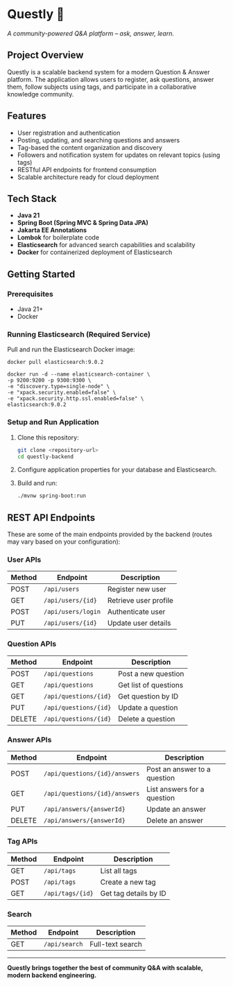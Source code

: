 # Questly 🧠
*A community-powered Q&A platform – ask, answer, learn.*

## Project Overview

Questly is a scalable backend system for a modern Question & Answer platform. The application allows users to register, ask questions, answer them, follow subjects using tags, and participate in a collaborative knowledge community.

## Features

- User registration and authentication
- Posting, updating, and searching questions and answers
- Tag-based the content organization and discovery
- Followers and notification system for updates on relevant topics (using tags)
- RESTful API endpoints for frontend consumption
- Scalable architecture ready for cloud deployment

## Tech Stack

- **Java 21**
- **Spring Boot (Spring MVC & Spring Data JPA)**
- **Jakarta EE Annotations**
- **Lombok** for boilerplate code 
- **Elasticsearch** for advanced search capabilities and scalability
- **Docker** for containerized deployment of Elasticsearch

## Getting Started

### Prerequisites

- Java 21+
- Docker

### Running Elasticsearch (Required Service)

Pull and run the Elasticsearch Docker image:


```
docker pull elasticsearch:9.0.2
```

```
docker run -d --name elasticsearch-container \
-p 9200:9200 -p 9300:9300 \
-e "discovery.type=single-node" \
-e "xpack.security.enabled=false" \
-e "xpack.security.http.ssl.enabled=false" \
elasticsearch:9.0.2
```




### Setup and Run Application

1. Clone this repository:
    ```bash
    git clone <repository-url>
    cd questly-backend
    ```

2. Configure application properties for your database and Elasticsearch.

3. Build and run:
    ```bash
    ./mvnw spring-boot:run
    ```

## REST API Endpoints

These are some of the main endpoints provided by the backend (routes may vary based on your configuration):

### User APIs

| Method | Endpoint                  | Description            |
|--------|--------------------------|------------------------|
| POST   | `/api/users`             | Register new user      |
| GET    | `/api/users/{id}`        | Retrieve user profile  |
| POST   | `/api/users/login`       | Authenticate user      |
| PUT    | `/api/users/{id}`        | Update user details    |

### Question APIs

| Method | Endpoint                    | Description                      |
|--------|----------------------------|----------------------------------|
| POST   | `/api/questions`           | Post a new question              |
| GET    | `/api/questions`           | Get list of questions            |
| GET    | `/api/questions/{id}`      | Get question by ID               |
| PUT    | `/api/questions/{id}`      | Update a question                |
| DELETE | `/api/questions/{id}`      | Delete a question                |

### Answer APIs

| Method | Endpoint                         | Description                  |
|--------|----------------------------------|------------------------------|
| POST   | `/api/questions/{id}/answers`    | Post an answer to a question |
| GET    | `/api/questions/{id}/answers`    | List answers for a question  |
| PUT    | `/api/answers/{answerId}`        | Update an answer             |
| DELETE | `/api/answers/{answerId}`        | Delete an answer             |

### Tag APIs

| Method | Endpoint            | Description              |
|--------|--------------------|--------------------------|
| GET    | `/api/tags`        | List all tags            |
| POST   | `/api/tags`        | Create a new tag         |
| GET    | `/api/tags/{id}`   | Get tag details by ID    |

### Search

| Method | Endpoint                  | Description            |
|--------|--------------------------|------------------------|
| GET    | `/api/search`            | Full-text search       |



---

**Questly brings together the best of community Q&A with scalable, modern backend engineering.**


